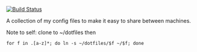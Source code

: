 [![Build Status](https://travis-ci.org/mfoo/dotfiles.svg?branch=master)](https://travis-ci.org/mfoo/dotfiles)

A collection of my config files to make it easy to share between machines.

Note to self: clone to ~/dotfiles then

    for f in .[a-z]*; do ln -s ~/dotfiles/$f ~/$f; done
